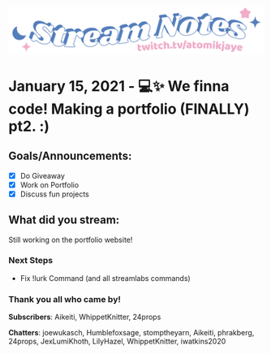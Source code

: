 [![atomikjaye Stream Notes](https://raw.githubusercontent.com/atomikjaye/Stream-Notes/master/assets/twitch-panelStream-Notes.png)](http://www.twitch.tv/atomikjaye)
# January 15, 2021 - 💻✨ We finna code! Making a portfolio (FINALLY) pt2. :)

## Goals/Announcements:
- [x] Do Giveaway
- [x] Work on Portfolio
- [x] Discuss fun projects

## What did you stream:
Still working on the portfolio website!


### Next Steps
- Fix !lurk Command (and all streamlabs commands)

### Thank you all who came by! ###

**Subscribers**: Aikeiti, WhippetKnitter, 24props

**Chatters**: joewukasch, Humblefoxsage, stomptheyarn, Aikeiti, phrakberg, 24props, JexLumiKhoth, LilyHazel, WhippetKnitter, iwatkins2020
